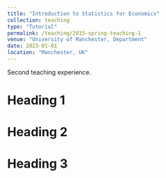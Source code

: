 ```yaml
---
title: "Introduction to Statistics for Economics"
collection: teaching
type: "Tutorial"
permalink: /teaching/2015-spring-teaching-1
venue: "University of Manchester, Department"
date: 2023-01-01
location: "Manchester, UK"
---
```


Second teaching experience.

Heading 1
======

Heading 2
======

Heading 3
======
